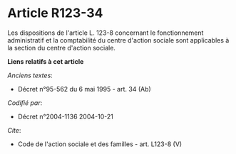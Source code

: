 # Article R123-34

Les dispositions de l'article L. 123-8 concernant le fonctionnement administratif et la comptabilité du centre d'action
sociale sont applicables à la section du centre d'action sociale.

**Liens relatifs à cet article**

_Anciens textes_:

  - Décret n°95-562 du 6 mai 1995 - art. 34 (Ab)

_Codifié par_:

  - Décret n°2004-1136 2004-10-21

_Cite_:

  - Code de l'action sociale et des familles - art. L123-8 (V)
